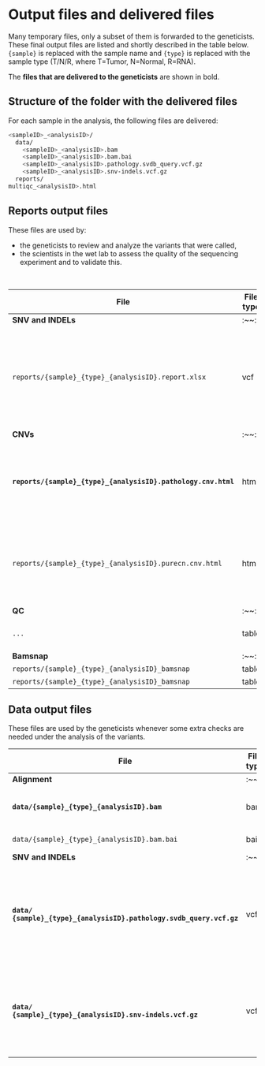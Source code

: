 # Output files and delivered files

Many temporary files, only a subset of them is forwarded to the geneticists.
These final output files are listed and shortly described in the table below.
`{sample}` is replaced with the sample name and `{type}` is replaced with the sample type (T/N/R, where T=Tumor, N=Normal, R=RNA). 

The **files that are delivered to the geneticists** are shown in bold.

## Structure of the folder with the delivered files

For each sample in the analysis, the following files are delivered:

```bash
<sampleID>_<analysisID>/
  data/
    <sampleID>_<analysisID>.bam
    <sampleID>_<analysisID>.bam.bai
    <sampleID>_<analysisID>.pathology.svdb_query.vcf.gz
    <sampleID>_<analysisID>.snv-indels.vcf.gz
  reports/
multiqc_<analysisID>.html
```

## Reports output files
These files are used by:
- the geneticists to review and analyze the variants that were called,
- the scientists in the wet lab to assess the quality of the sequencing experiment and to validate this.
<br />

| **File**                                                                                              | **File type** | **Description**                                                                                                       |
|-------------------------------------------------------------------------------------------------------|-|-----------------------------------------------------------------------------------------------------------------------|
| **SNV and INDELs**                                                                                    | :~~: | ~~                                                                                                                    |
| `reports/{sample}_{type}_{analysisID}.report.xlsx`                                                    | vcf | Excel report with a compilation of the called variants from different callers. See "Excel" page of the documentation. |
| **CNVs**                                                                                              | :~~: | ~~                                                                                                                    |
| **`reports/{sample}_{type}_{analysisID}.pathology.cnv.html`**                                         | html | Interactive html report of the filtered CNV results <br />using tumor content estimated by a pathologist              |
| `reports/{sample}_{type}_{analysisID}.purecn.cnv.html`                                                | html | Interactive html report of the filtered CNV results <br />using tumor content estimated by PureCN                     |
| **QC**                                                                                                | :~~: | ~~                                                                                                                    |
| `...`                                                                                                 | table | Copied to another location                                                                                            |
| **Bamsnap**                                                                                           | :~~: | ~~                                                                                                                    |
| `reports/{sample}_{type}_{analysisID}_bamsnap`                                                        | table | ...                                                                                                                   |
| `reports/{sample}_{type}_{analysisID}_bamsnap`                                                        | table | ...                                                                                                                   |

## Data output files
These files are used by the geneticists whenever some extra checks are needed under the analysis of the variants.
<br />

| **File**                                                                       | **File type** | **Description** |
|--------------------------------------------------------------------------------|-|-|
| **Alignment**                                                                  | :~~: | ~~ |
| **`data/{sample}_{type}_{analysisID}.bam`**                                    | bam | Alignment file used for downstream analysis|
| `data/{sample}_{type}_{analysisID}.bam.bai`                                    | bai | Alignment index file |
| **SNV and INDELs**                                                             | :~~: | ~~ |
| **`data/`<br />`{sample}_{type}_{analysisID}.pathology.svdb_query.vcf.gz`**    | vcf | Final hard filtered and annotated file with SNV and INDEL variants. <br /> **OBS! Do not use as input to QCI** |
| **`data/`<br />`{sample}_{type}_{analysisID}.snv-indels.vcf.gz`**              | vcf | Final hard filtered and annotated file with SNV and INDEL variants <br />used as input to QCI |

